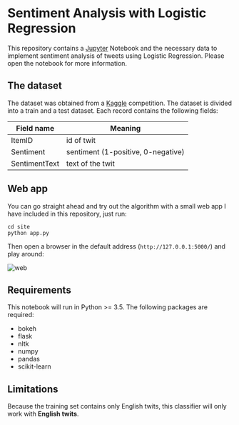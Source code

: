 # Sentiment Analysis with Logistic Regression

This repository contains a [Jupyter][jupyter] Notebook and the necessary data to implement
sentiment analysis of tweets using Logistic Regression. Please open the notebook
for more information.

## The dataset
The dataset was obtained from a [Kaggle][kaggle] competition. The dataset is divided
into a train and a test dataset. Each record contains the following fields:

| Field name | Meaning |
|------------|-----------|
| ItemID  | id of twit|
| Sentiment | sentiment (1-positive, 0-negative)|
| SentimentText | text of the twit|

## Web app
You can go straight ahead and try out the algorithm with a small web app I have
included in this repository, just run:

    cd site
    python app.py

Then open a browser in the default address (`http://127.0.0.1:5000/`) and play around:

![web](./images/web_app.png)

## Requirements
This notebook will run in Python >= 3.5. The following packages are required:

* bokeh
* flask
* nltk
* numpy
* pandas
* scikit-learn

## Limitations
Because the training set contains only English twits, this classifier will only
work with **English twits**.

[jupyter]: http://jupyter.org/
[kaggle]: https://www.kaggle.com/c/twitter-sentiment-analysis2
